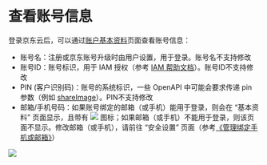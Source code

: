 # 查看账号信息

登录京东云后，可以通过[账户基本资料](https://uc.jdcloud.com/account/basic-info)页面查看账号信息：

- 账号名：注册或京东账号升级时由用户设置，用于登录。账号名不支持修改
- 账号ID：账号标识，用于 IAM 授权（参考 [IAM 帮助文档](https://docs.jdcloud.com/iam)）。账号ID不支持修改
- PIN (客户识别码)：账号的系统标识，一些 OpenAPI 中可能会要求传递 pin 参数（例如 [shareImage](https://docs.jdcloud.com/virtual-machines/api/shareimage?content=API)）。PIN不支持修改
- 邮箱/手机号码：如果账号绑定的邮箱（或手机）能用于登录，则会在 “基本资料” 页面显示，且带有 ![](../../../image/User/Account-Mgmt/icon2.png)
 图标；如果邮箱（或手机）不能用于登录，则该页面不显示。修改邮箱（或手机），请前往 “安全设置” 页面（参考[《管理绑定手机或邮箱》](../../../documentation/User-Service/Account-Management/Change-JDCloud-Phone-Number.md)）

![](../../../image/User/Account-Mgmt/info1.png)
